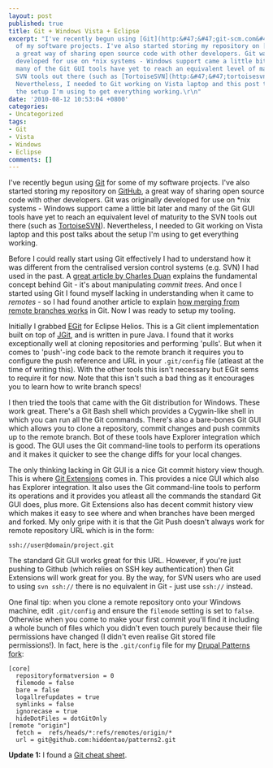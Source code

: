 ```yaml
---
layout: post
published: true
title: Git + Windows Vista + Eclipse
excerpt: "I've recently begun using [Git](http:&#47;&#47;git-scm.com&#47;) for some
  of my software projects. I've also started storing my repository on [GitHub](http:&#47;&#47;github.com&#47;hiddentao),
  a great way of sharing open source code with other developers. Git was originally
  developed for use on *nix systems - Windows support came a little bit later and
  many of the Git GUI tools have yet to reach an equivalent level of maturity to the
  SVN tools out there (such as [TortoiseSVN](http:&#47;&#47;tortoisesvn.tigris.org&#47;)).
  Nevertheless, I needed to Git working on Vista laptop and this post talks about
  the setup I'm using to get everything working.\r\n"
date: '2010-08-12 10:53:04 +0800'
categories:
- Uncategorized
tags:
- Git
- Vista
- Windows
- Eclipse
comments: []
---
```

I've recently begun using [Git](http://git-scm.com/) for some of my software projects. I've also started storing my repository on [GitHub](http://github.com/hiddentao), a great way of sharing open source code with other developers. Git was originally developed for use on *nix systems - Windows support came a little bit later and many of the Git GUI tools have yet to reach an equivalent level of maturity to the SVN tools out there (such as [TortoiseSVN](http://tortoisesvn.tigris.org/)). Nevertheless, I needed to Git working on Vista laptop and this post talks about the setup I'm using to get everything working.

Before I could really start using Git effectively I had to understand how it was different from the centralised version control systems (e.g. SVN) I had used in the past. A [great article by Charles Duan](http://www.eecs.harvard.edu/~cduan/technical/git/) explains the fundamental concept behind Git - it's about manipulating _commit trees_. And once I started using Git I found myself lacking in understanding when it came to _remotes_ - so I had found another article to explain [how merging from remote branches works](http://consttype.blogspot.com/2008/10/git-how-remotes-work.html) in Git. Now I was ready to setup my tooling.

Initially I grabbed [EGit](http://www.eclipse.org/egit/) for Eclipse Helios. This is a Git client implementation built on top of [JGit](http://www.jgit.org/), and is written in pure Java. I found that it works exceptionally well at cloning repositories and performing 'pulls'. But when it comes to 'push'-ing code back to the remote branch it requires you to configure the push reference and URL in your `.git/config` file (atleast at the time of writing this). With the other tools this isn't necessary but EGit sems to require it for now. Note that this isn't such a bad thing as it encourages you to learn how to write branch specs!

I then tried the tools that came with the Git distribution for Windows. These work great. There's a Git Bash shell which provides a Cygwin-like shell in which you can run all the Git commands. There's also a bare-bones Git GUI which allows you to clone a repository, commit changes and push commits up to the remote branch. Bot of these tools have Explorer integration which is good. The GUI uses the Git command-line tools to perform its operations and it makes it quicker to see the change diffs for your local changes.

The only thinking lacking in Git GUI is a nice Git commit history view though. This is where [Git Extensions](http://sourceforge.net/projects/gitextensions/) comes in. This provides a nice GUI which also has Explorer integration. It also uses the Git command-line tools to perform its operations and it provides you atleast all the commands the standard Git GUI does, plus more. Git Extensions also has decent commit history view which makes it easy to see where and when branches have been merged and forked. My only gripe with it is that the Git Push doesn't always work for remote repository URL which is in the form:

```
ssh://user@domain/project.git
```

The standard Git GUI works great for this URL. However, if you're just pushing to Github (which relies on SSH key authentication) then Git Extensions will work great for you. By the way, for SVN users who are used to using `svn ssh://` there is no equivalent in Git - just use `ssh://` instead.

One final tip: when you clone a remote repository onto your Windows machine, edit `.git/config` and ensure the `filemode` setting is set to `false`. Otherwise when you come to make your first commit you'll find it including a whole bunch of files which you didn't even touch purely because their file permissions have changed (I didn't even realise Git stored file permissions!). In fact, here is the `.git/config` file for my [Drupal Patterns fork](http://github.com/hiddentao/patterns2):

```
[core]
  repositoryformatversion = 0
  filemode = false
  bare = false
  logallrefupdates = true
  symlinks = false
  ignorecase = true
  hideDotFiles = dotGitOnly
[remote "origin"]
  fetch =  refs/heads/*:refs/remotes/origin/*
  url = git@github.com:hiddentao/patterns2.git
```

**Update 1:** I found a [Git cheat sheet](http://cheat.errtheblog.com/s/git).

